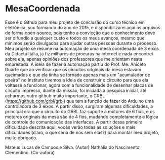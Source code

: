 # MesaCoordenada

Esse é o Github para meu projeto de conclusão do curso técnico em eletrônica, sou formando do ano de 2015, e disponibilizarei aqui os arquivos de forma open-source, pois tenho a convicção que o conhecimento deve ser difundio a qualquer custo e todos os meus avanços, mesmo que mínimos serão divulgados para ajudar outras pessoas durante o processo.
Meu projeto se resume na automação de uma mesa coordenada de 3 eixos da Didacta Itália, já fiz milhares de procuras na internet e nada encontrei sobre ela, apenas opiniões dos professores que me orientam nesta empreitada. A ideia de fazer a automação partiu do Prof. Me. Aniceto Duarte que ao verificar que os circuitos originais da mesa estavam queimados e que ela tinha se tornado apenas mais um "acumulador de poeira" no Instituto tivemos a ideia de construir o circuito para que ela voltasse a funcionar, agora com a funcionalidade de desenhar placas de circuito impresso, diante da missão, foi iniciada a pesquisa inicial, até acharmos outro github muito importante, o GRBL (https://github.com/grbl/grbl) que tem a função de fazer do Arduino uma controladora de 3 eixos.
A partir disso, surgiram algumas dificuldades, a principal era que o circuito do GRBL faz suporte a motores de 6 fios, e os motores originais da mesa são de 4 fios, mudando completamente a lógica de controle de comunicação das interfaces.
A partir dessa primeira dificuldade descrita aqui, vocês verão todas as soluções e mais dificuldades (claro, o que seria de nós sem elas?) para montar meu projeto, muito obrigado.

Mateus Lucas de Campos e Silva. (Autor)
Nathália do Nascimento Clementino. (Co-autora)
